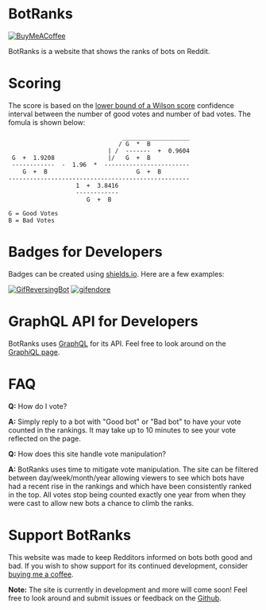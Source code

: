 # BotRanks
[![BuyMeACoffee](https://img.shields.io/badge/coffee-donate-orange?logo=buy-me-a-coffee&logoColor=yellow)](https://www.buymeacoffee.com/L1FgZTD)

BotRanks is a website that shows the ranks of bots on Reddit.

# Scoring

The score is based on the [lower bound of a Wilson score](https://www.evanmiller.org/how-not-to-sort-by-average-rating.html) confidence interval between the number of good votes and number of bad votes. The fomula is shown below:

```
                                ___________________
                               / G  *  B           
                            | /  -------  +  0.9604
 G  +  1.9208               |/   G  +  B           
 ------------  -  1.96  *  ------------------------
    G  +  B                         G  +  B        
---------------------------------------------------
                   1  +  3.8416                    
                   ------------                    
                      G  +  B                      

G = Good Votes
B = Bad Votes
```

# Badges for Developers
Badges can be created using [shields.io](https://shields.io/). Here are a few examples:

[![GifReversingBot](https://img.shields.io/endpoint?url=https://botranks.com/api/getbadge/GifReversingBot)](https://github.com/pmdevita/GifReversingBot)
[![gifendore](https://img.shields.io/endpoint?url=https://botranks.com/api/getbadge/gifendore&label=gifendore%20rank)](https://github.com/Brandawg93/Gifendore)

# GraphQL API for Developers
BotRanks uses [GraphQL](https://graphql.org/) for its API. Feel free to look around on the [Graph*i*QL page](https://botranks.com/graphql).

# FAQ
**Q:** How do I vote?

**A:** Simply reply to a bot with "Good bot" or "Bad bot" to have your vote counted in the rankings. It may take up to 10 minutes to see your vote reflected on the page.

**Q:** How does this site handle vote manipulation?

**A:** BotRanks uses time to mitigate vote manipulation. The site can be filtered between day/week/month/year allowing viewers to see which bots have had a recent rise in the rankings and which have been consistently ranked in the top. All votes stop being counted exactly one year from when they were cast to allow new bots a chance to climb the ranks.
# Support BotRanks
This website was made to keep Redditors informed on bots both good and bad. If you wish to show support for its continued development, consider [buying me a coffee](https://www.buymeacoffee.com/L1FgZTD).

**Note:** The site is currently in development and more will come soon! Feel free to look around and submit issues or feedback on the [Github](https://github.com/Brandawg93/Botranks).
